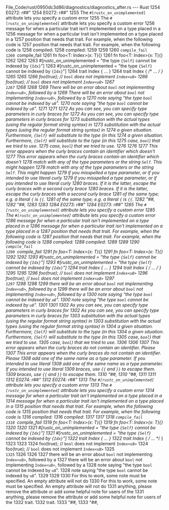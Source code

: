 File_Code/rust/0950dc3d86/diagnostics/diagnostics_after.rs --- Rust
1254 E0272: r##"                                                                                                                                             1254 E0272: r##"
1255 The `#[rustc_on_unimplemented]` attribute lets you specify a custom error                                                                               1255 The `#[rustc_on_unimplemented]` attribute lets you specify a custom error
1256 message for when a particular trait isn't implemented on a type placed in a                                                                             1256 message for when a particular trait isn't implemented on a type placed in a
1257 position that needs that trait. For example, when the following code is                                                                                 1257 position that needs that trait. For example, when the following code is
1258 compiled:                                                                                                                                               1258 compiled:
1259                                                                                                                                                         1259 
1260 ```compile_fail                                                                                                                                         1260 ```compile_fail
1261 fn foo<T: Index<u8>>(x: T){}                                                                                                                            1261 fn foo<T: Index<u8>>(x: T){}
1262                                                                                                                                                         1262 
1263 #[rustc_on_unimplemented = "the type `{Self}` cannot be indexed by `{Idx}`"]                                                                            1263 #[rustc_on_unimplemented = "the type `{Self}` cannot be indexed by `{Idx}`"]
1264 trait Index<Idx> { ... }                                                                                                                                1264 trait Index<Idx> { /* ... */ }
1265                                                                                                                                                         1265 
1266 foo(true); // `bool` does not implement `Index<u8>`                                                                                                     1266 foo(true); // `bool` does not implement `Index<u8>`
1267 ```                                                                                                                                                     1267 ```
1268                                                                                                                                                         1268 
1269 There will be an error about `bool` not implementing `Index<u8>`, followed by a                                                                         1269 There will be an error about `bool` not implementing `Index<u8>`, followed by a
1270 note saying "the type `bool` cannot be indexed by `u8`".                                                                                                1270 note saying "the type `bool` cannot be indexed by `u8`".
1271                                                                                                                                                         1271 
1272 As you can see, you can specify type parameters in curly braces for                                                                                     1272 As you can see, you can specify type parameters in curly braces for
1273 substitution with the actual types (using the regular format string syntax) in                                                                          1273 substitution with the actual types (using the regular format string syntax) in
1274 a given situation. Furthermore, `{Self}` will substitute to the type (in this                                                                           1274 a given situation. Furthermore, `{Self}` will substitute to the type (in this
1275 case, `bool`) that we tried to use.                                                                                                                     1275 case, `bool`) that we tried to use.
1276                                                                                                                                                         1276 
1277 This error appears when the curly braces contain an identifier which doesn't                                                                            1277 This error appears when the curly braces contain an identifier which doesn't
1278 match with any of the type parameters or the string `Self`. This might happen                                                                           1278 match with any of the type parameters or the string `Self`. This might happen
1279 if you misspelled a type parameter, or if you intended to use literal curly                                                                             1279 if you misspelled a type parameter, or if you intended to use literal curly
1280 braces. If it is the latter, escape the curly braces with a second curly brace                                                                          1280 braces. If it is the latter, escape the curly braces with a second curly brace
1281 of the same type; e.g. a literal `{` is `{{`.                                                                                                           1281 of the same type; e.g. a literal `{` is `{{`.
1282 "##,                                                                                                                                                    1282 "##,
1283                                                                                                                                                         1283 
1284 E0273: r##"                                                                                                                                             1284 E0273: r##"
1285 The `#[rustc_on_unimplemented]` attribute lets you specify a custom error                                                                               1285 The `#[rustc_on_unimplemented]` attribute lets you specify a custom error
1286 message for when a particular trait isn't implemented on a type placed in a                                                                             1286 message for when a particular trait isn't implemented on a type placed in a
1287 position that needs that trait. For example, when the following code is                                                                                 1287 position that needs that trait. For example, when the following code is
1288 compiled:                                                                                                                                               1288 compiled:
1289                                                                                                                                                         1289 
1290 ```compile_fail                                                                                                                                         1290 ```compile_fail
1291 fn foo<T: Index<u8>>(x: T){}                                                                                                                            1291 fn foo<T: Index<u8>>(x: T){}
1292                                                                                                                                                         1292 
1293 #[rustc_on_unimplemented = "the type `{Self}` cannot be indexed by `{Idx}`"]                                                                            1293 #[rustc_on_unimplemented = "the type `{Self}` cannot be indexed by `{Idx}`"]
1294 trait Index<Idx> { ... }                                                                                                                                1294 trait Index<Idx> { /* ... */ }
1295                                                                                                                                                         1295 
1296 foo(true); // `bool` does not implement `Index<u8>`                                                                                                     1296 foo(true); // `bool` does not implement `Index<u8>`
1297 ```                                                                                                                                                     1297 ```
1298                                                                                                                                                         1298 
1299 there will be an error about `bool` not implementing `Index<u8>`, followed by a                                                                         1299 there will be an error about `bool` not implementing `Index<u8>`, followed by a
1300 note saying "the type `bool` cannot be indexed by `u8`".                                                                                                1300 note saying "the type `bool` cannot be indexed by `u8`".
1301                                                                                                                                                         1301 
1302 As you can see, you can specify type parameters in curly braces for                                                                                     1302 As you can see, you can specify type parameters in curly braces for
1303 substitution with the actual types (using the regular format string syntax) in                                                                          1303 substitution with the actual types (using the regular format string syntax) in
1304 a given situation. Furthermore, `{Self}` will substitute to the type (in this                                                                           1304 a given situation. Furthermore, `{Self}` will substitute to the type (in this
1305 case, `bool`) that we tried to use.                                                                                                                     1305 case, `bool`) that we tried to use.
1306                                                                                                                                                         1306 
1307 This error appears when the curly braces do not contain an identifier. Please                                                                           1307 This error appears when the curly braces do not contain an identifier. Please
1308 add one of the same name as a type parameter. If you intended to use literal                                                                            1308 add one of the same name as a type parameter. If you intended to use literal
1309 braces, use `{{` and `}}` to escape them.                                                                                                               1309 braces, use `{{` and `}}` to escape them.
1310 "##,                                                                                                                                                    1310 "##,
1311                                                                                                                                                         1311 
1312 E0274: r##"                                                                                                                                             1312 E0274: r##"
1313 The `#[rustc_on_unimplemented]` attribute lets you specify a custom error                                                                               1313 The `#[rustc_on_unimplemented]` attribute lets you specify a custom error
1314 message for when a particular trait isn't implemented on a type placed in a                                                                             1314 message for when a particular trait isn't implemented on a type placed in a
1315 position that needs that trait. For example, when the following code is                                                                                 1315 position that needs that trait. For example, when the following code is
1316 compiled:                                                                                                                                               1316 compiled:
1317                                                                                                                                                         1317 
1318 ```compile_fail                                                                                                                                         1318 ```compile_fail
1319 fn foo<T: Index<u8>>(x: T){}                                                                                                                            1319 fn foo<T: Index<u8>>(x: T){}
1320                                                                                                                                                         1320 
1321 #[rustc_on_unimplemented = "the type `{Self}` cannot be indexed by `{Idx}`"]                                                                            1321 #[rustc_on_unimplemented = "the type `{Self}` cannot be indexed by `{Idx}`"]
1322 trait Index<Idx> { ... }                                                                                                                                1322 trait Index<Idx> { /* ... */ }
1323                                                                                                                                                         1323 
1324 foo(true); // `bool` does not implement `Index<u8>`                                                                                                     1324 foo(true); // `bool` does not implement `Index<u8>`
1325 ```                                                                                                                                                     1325 ```
1326                                                                                                                                                         1326 
1327 there will be an error about `bool` not implementing `Index<u8>`, followed by a                                                                         1327 there will be an error about `bool` not implementing `Index<u8>`, followed by a
1328 note saying "the type `bool` cannot be indexed by `u8`".                                                                                                1328 note saying "the type `bool` cannot be indexed by `u8`".
1329                                                                                                                                                         1329 
1330 For this to work, some note must be specified. An empty attribute will not do                                                                           1330 For this to work, some note must be specified. An empty attribute will not do
1331 anything, please remove the attribute or add some helpful note for users of the                                                                         1331 anything, please remove the attribute or add some helpful note for users of the
1332 trait.                                                                                                                                                  1332 trait.
1333 "##,                                                                                                                                                    1333 "##,

